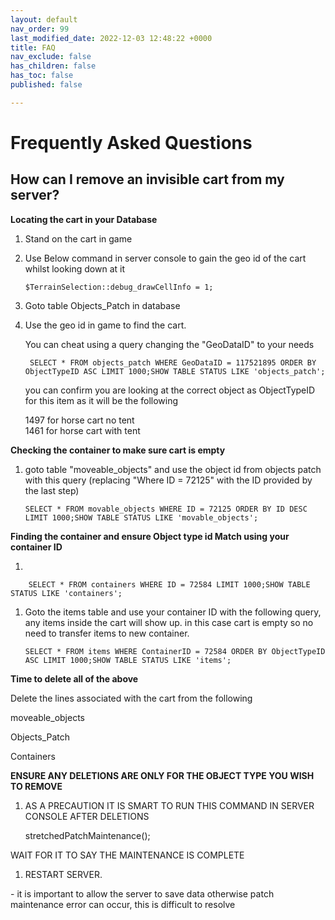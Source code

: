 ```yaml
---
layout: default
nav_order: 99
last_modified_date: 2022-12-03 12:48:22 +0000
title: FAQ
nav_exclude: false
has_children: false
has_toc: false
published: false

---
```

# Frequently Asked Questions

## How can I remove an invisible cart from my server?

**Locating the cart in your Database**

1. Stand on the cart in game
2. Use Below command in server console to gain the geo id of the cart whilst looking down at it

       $TerrainSelection::debug_drawCellInfo = 1;
3. Goto table Objects_Patch in database
4. Use the geo id in game to find the cart.

   You can cheat using a query changing the "GeoDataID" to your needs

        SELECT * FROM objects_patch WHERE GeoDataID = 117521895 ORDER BY ObjectTypeID ASC LIMIT 1000;SHOW TABLE STATUS LIKE 'objects_patch';

   you can confirm you are looking at the correct object as ObjectTypeID for this item as it will be the following

   1497 for horse cart no tent  
   1461 for horse cart with tent

**Checking the container to make sure cart is empty**

1. goto table "moveable_objects" and use the object id from objects patch with this query (replacing "Where ID = 72125" with the ID provided by the last step)

       SELECT * FROM movable_objects WHERE ID = 72125 ORDER BY ID DESC LIMIT 1000;SHOW TABLE STATUS LIKE 'movable_objects';

**Finding the container and ensure Object type id Match using your container ID**

1. 

        SELECT * FROM containers WHERE ID = 72584 LIMIT 1000;SHOW TABLE STATUS LIKE 'containers';

1. Goto the items table and use your container ID with the following query, any items inside the cart will show up. in this case cart is empty so no need to transfer items to new container.

       SELECT * FROM items WHERE ContainerID = 72584 ORDER BY ObjectTypeID ASC LIMIT 1000;SHOW TABLE STATUS LIKE 'items';

**Time to delete all of the above**

Delete the lines associated with the cart from the following

moveable_objects

Objects_Patch

Containers

**ENSURE ANY DELETIONS ARE ONLY FOR THE OBJECT TYPE YOU WISH TO REMOVE**

1. AS A PRECAUTION IT IS SMART TO RUN THIS COMMAND IN SERVER CONSOLE AFTER DELETIONS

   stretchedPatchMaintenance();

WAIT FOR IT TO SAY THE MAINTENANCE IS COMPLETE

1. RESTART SERVER.

\- it is important to allow the server to save data otherwise patch maintenance error can occur, this is difficult to resolve
